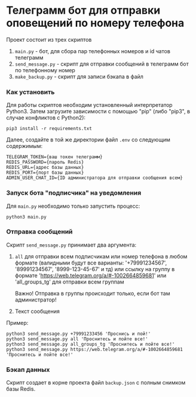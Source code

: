 # Телеграмм бот для отправки оповещений по номеру телефона

Проект состоит из трех скриптов
1. `main.py` - бот, для сбора пар телефонных номеров и id чатов телеграмм
2. `send_message.py` - скрипт для отправки сообщений в телеграмм бот по телефонному номер
3. `make_backup.py` - скрипт для записи бэкапа в файл

### Как установить
Для работы скриптов необходим установленный интерпретатор Python3. Затем загрузите зависимости с помощью "pip"
(либо "pip3", в случае конфликтов с Python2):
```
pip3 install -r requirements.txt
```

Далее, создайте в той же директории файл `.env` со следующим содержимым:
```
TELEGRAM_TOKEN={ваш токен телеграмм}
REDIS_PASSWORD={пароль Redis}
REDIS_URL={адрес базы данных}
REDIS_PORT={порт базы данных}
ADMIN_USER_CHAT_ID={ID администратора для отправки сообщения всем}
```

### Запуск бота "подписчика" на уведомления

Для `main.py` необходимо только запустить процесс:
```
python3 main.py
```

### Отправка сообщений
Скрипт `send_message.py` принимает два аргумента:
1. `all` для отправки всем подписчикам или номер телефона в любом формате (валидными будут все варианты: '+79991234567', '89991234567', '8999-123-45-67' и тд)
    или ссылку на группу в формате 'https://web.telegram.org/a/#-1002664859681' или 'all_groups_tg' для отправки всем группам

    Важно! Отправка в группы происходит только, если бот там администратор!
2. Текст сообщения 

Пример:
```
python3 send_message.py +79991233456 'Проснись и пой!'
python3 send_message.py all 'Проснитесь и пойте все!'
python3 send_message.py all_groups_tg 'Проснитесь и пойте все!'
python3 send_message.py https://web.telegram.org/a/#-1002664859681 'Проснитесь и пойте все!'
```

### Бэкап данных
Скрипт создает в корне проекта файл `backup.json` с полным снимком базы Redis.

